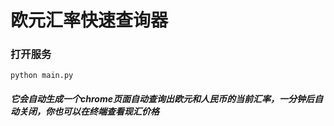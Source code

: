 # 欧元汇率快速查询器


### 打开服务
```
python main.py
```
##### 它会自动生成一个chrome页面自动查询出欧元和人民币的当前汇率，一分钟后自动关闭，你也可以在终端查看现汇价格
